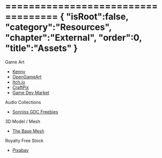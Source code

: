 ===================================
{
    "isRoot":false,
    "category":"Resources",
    "chapter":"External",
    "order":0,
    "title":"Assets"
}
===================================

Game Art
- [Kenny](https://kenney.nl/)
- [OpenGameArt](https://opengameart.org/)
- [Itch.io](https://itch.io/game-assets/free)
- [CraftPix](https://craftpix.net/)
- [Game Dev Market](https://www.gamedevmarket.net/)

Audio Collections
- [Sonniss GDC Freebies](https://gdc.sonniss.com/)

3D Model / Mesh
- [The Base Mesh](https://www.thebasemesh.com/)   

Royalty Free Stock
- [Pixabay](https://pixabay.com/)